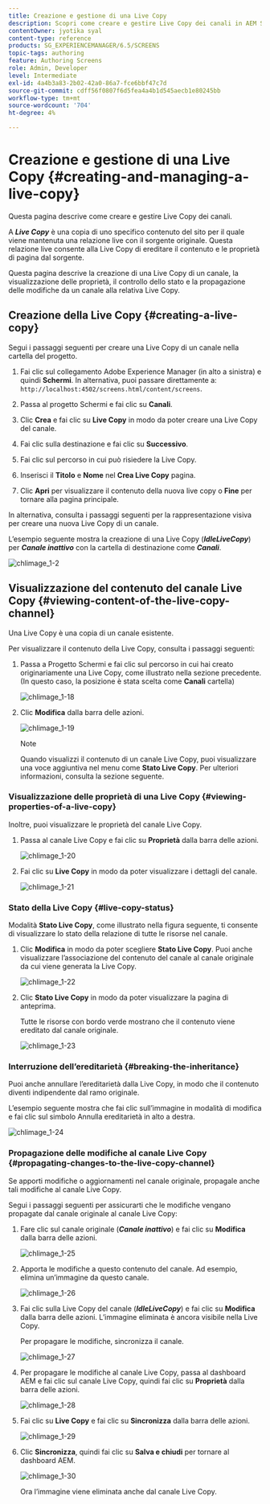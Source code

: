 ```yaml
---
title: Creazione e gestione di una Live Copy
description: Scopri come creare e gestire Live Copy dei canali in AEM Screens.
contentOwner: jyotika syal
content-type: reference
products: SG_EXPERIENCEMANAGER/6.5/SCREENS
topic-tags: authoring
feature: Authoring Screens
role: Admin, Developer
level: Intermediate
exl-id: 4a4b3a83-2b02-42a0-86a7-fce6bbf47c7d
source-git-commit: cdff56f0807f6d5fea4a4b1d545aecb1e80245bb
workflow-type: tm+mt
source-wordcount: '704'
ht-degree: 4%

---
```


# Creazione e gestione di una Live Copy {#creating-and-managing-a-live-copy}

Questa pagina descrive come creare e gestire Live Copy dei canali.

A ***Live Copy*** è una copia di uno specifico contenuto del sito per il quale viene mantenuta una relazione live con il sorgente originale. Questa relazione live consente alla Live Copy di ereditare il contenuto e le proprietà di pagina dal sorgente.

Questa pagina descrive la creazione di una Live Copy di un canale, la visualizzazione delle proprietà, il controllo dello stato e la propagazione delle modifiche da un canale alla relativa Live Copy.


## Creazione della Live Copy {#creating-a-live-copy}

Segui i passaggi seguenti per creare una Live Copy di un canale nella cartella del progetto.

1. Fai clic sul collegamento Adobe Experience Manager (in alto a sinistra) e quindi **Schermi**. In alternativa, puoi passare direttamente a: `http://localhost:4502/screens.html/content/screens`.

1. Passa al progetto Schermi e fai clic su **Canali**.
1. Clic **Crea** e fai clic su **Live Copy** in modo da poter creare una Live Copy del canale.
1. Fai clic sulla destinazione e fai clic su **Successivo**.
1. Fai clic sul percorso in cui può risiedere la Live Copy.
1. Inserisci il **Titolo** e **Nome** nel **Crea Live Copy** pagina.

1. Clic **Apri** per visualizzare il contenuto della nuova live copy o **Fine** per tornare alla pagina principale.

In alternativa, consulta i passaggi seguenti per la rappresentazione visiva per creare una nuova Live Copy di un canale.

L’esempio seguente mostra la creazione di una Live Copy (***IdleLiveCopy***) per ***Canale inattivo*** con la cartella di destinazione come ***Canali***.

![chlimage_1-2](assets/chlimage_1-2.gif)

## Visualizzazione del contenuto del canale Live Copy {#viewing-content-of-the-live-copy-channel}

Una Live Copy è una copia di un canale esistente.

Per visualizzare il contenuto della Live Copy, consulta i passaggi seguenti:

1. Passa a Progetto Schermi e fai clic sul percorso in cui hai creato originariamente una Live Copy, come illustrato nella sezione precedente. (In questo caso, la posizione è stata scelta come **Canali** cartella)

   ![chlimage_1-18](assets/chlimage_1-18.png)

1. Clic **Modifica** dalla barra delle azioni.

   ![chlimage_1-19](assets/chlimage_1-19.png)

   >[!NOTE]
   >
   >Quando visualizzi il contenuto di un canale Live Copy, puoi visualizzare una voce aggiuntiva nel menu come **Stato Live Copy**. Per ulteriori informazioni, consulta la sezione seguente.

### Visualizzazione delle proprietà di una Live Copy {#viewing-properties-of-a-live-copy}

Inoltre, puoi visualizzare le proprietà del canale Live Copy.

1. Passa al canale Live Copy e fai clic su **Proprietà** dalla barra delle azioni.

   ![chlimage_1-20](assets/chlimage_1-20.png)

1. Fai clic su **Live Copy** in modo da poter visualizzare i dettagli del canale.

   ![chlimage_1-21](assets/chlimage_1-21.png)

### Stato della Live Copy   {#live-copy-status}

Modalità **Stato Live Copy**, come illustrato nella figura seguente, ti consente di visualizzare lo stato della relazione di tutte le risorse nel canale.

1. Clic **Modifica** in modo da poter scegliere **Stato Live Copy**. Puoi anche visualizzare l’associazione del contenuto del canale al canale originale da cui viene generata la Live Copy.

   ![chlimage_1-22](assets/chlimage_1-22.png)

1. Clic **Stato Live Copy** in modo da poter visualizzare la pagina di anteprima.

   Tutte le risorse con bordo verde mostrano che il contenuto viene ereditato dal canale originale.

   ![chlimage_1-23](assets/chlimage_1-23.png)

### Interruzione dell’ereditarietà {#breaking-the-inheritance}

Puoi anche annullare l’ereditarietà dalla Live Copy, in modo che il contenuto diventi indipendente dal ramo originale.

L’esempio seguente mostra che fai clic sull’immagine in modalità di modifica e fai clic sul simbolo Annulla ereditarietà in alto a destra.

![chlimage_1-24](assets/chlimage_1-24.png)

### Propagazione delle modifiche al canale Live Copy {#propagating-changes-to-the-live-copy-channel}

Se apporti modifiche o aggiornamenti nel canale originale, propagale anche tali modifiche al canale Live Copy.

Segui i passaggi seguenti per assicurarti che le modifiche vengano propagate dal canale originale al canale Live Copy:

1. Fare clic sul canale originale (***Canale inattivo***) e fai clic su **Modifica** dalla barra delle azioni.

   ![chlimage_1-25](assets/chlimage_1-25.png)

1. Apporta le modifiche a questo contenuto del canale. Ad esempio, elimina un’immagine da questo canale.

   ![chlimage_1-26](assets/chlimage_1-26.png)

1. Fai clic sulla Live Copy del canale (***IdleLiveCopy***) e fai clic su **Modifica** dalla barra delle azioni. L’immagine eliminata è ancora visibile nella Live Copy.

   Per propagare le modifiche, sincronizza il canale.

   ![chlimage_1-27](assets/chlimage_1-27.png)

1. Per propagare le modifiche al canale Live Copy, passa al dashboard AEM e fai clic sul canale Live Copy, quindi fai clic su **Proprietà** dalla barra delle azioni.

   ![chlimage_1-28](assets/chlimage_1-28.png)

1. Fai clic su **Live Copy** e fai clic su **Sincronizza** dalla barra delle azioni.

   ![chlimage_1-29](assets/chlimage_1-29.png)

1. Clic **Sincronizza**, quindi fai clic su **Salva e chiudi** per tornare al dashboard AEM.

   ![chlimage_1-30](assets/chlimage_1-30.png)

   Ora l’immagine viene eliminata anche dal canale Live Copy.
